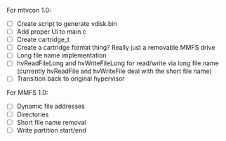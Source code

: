 For mtvcon 1.0:
- [ ] Create script to generate vdisk.bin
- [ ] Add proper UI to main.c
- [ ] Create cartridge_t
- [ ] Create a cartridge format thing? Really just a removable MMFS drive
- [ ] Long file name implementation
- [ ] hvReadFileLong and hvWriteFileLong for read/write via long file name (currently hvReadFile and hvWriteFile deal with the short file name)
- [ ] Transition back to original hypervisor

For MMFS 1.0:
- [ ] Dynamic file addresses
- [ ] Directories
- [ ] Short file name removal
- [ ] Write partition start/end

